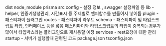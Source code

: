 dist
node_module
prisma
src
    config - 설정 정보 , swagger 설정파일 등
    lib - helper, 인증키생성관리, 시간표시 등 주제별로 헬퍼함수를 만들어서 넣어둠
    plugin - 패스티파이 플러그인
    routes - 패스티파이 라우트 
    schema - 패스티파이 및 타입스크립트 타입, 인터페이스 등을 넣음 패스티파이와 타입스크립트의 타입이 중복되는경우가 많아서 타입박스라는 플러그인으로 재사용할 예정
    services - rest요청에 대한 관리 
    startup - 서버가 실행할때 관련된 코드
package.json
tsconfig.json